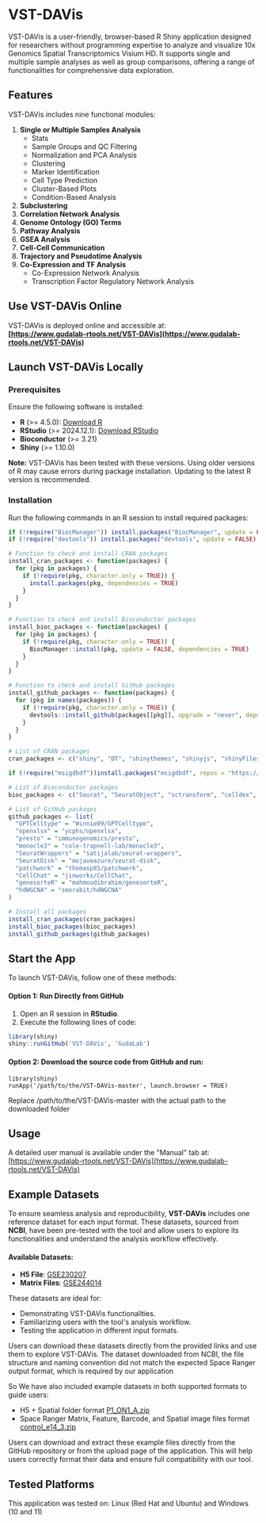 # VST-DAVis

VST-DAVis is a user-friendly, browser-based R Shiny application designed for researchers without programming expertise to analyze and visualize 10x Genomics Spatial Transcriptomics Visium HD. It supports single and multiple sample analyses as well as group comparisons, offering a range of functionalities for comprehensive data exploration.

## Features

VST-DAVis includes nine functional modules:
1. **Single or Multiple Samples Analysis**
   - Stats
   - Sample Groups and QC Filtering
   - Normalization and PCA Analysis
   - Clustering
   - Marker Identification
   - Cell Type Prediction
   - Cluster-Based Plots
   - Condition-Based Analysis
2. **Subclustering**
3. **Correlation Network Analysis**
4. **Genome Ontology (GO) Terms**
5. **Pathway Analysis**
6. **GSEA Analysis**
7. **Cell-Cell Communication**
8. **Trajectory and Pseudotime Analysis**
9. **Co-Expression and TF Analysis**
   - Co-Expression Network Analysis
   - Transcription Factor Regulatory Network Analysis

## Use VST-DAVis Online
VST-DAVis is deployed online and accessible at:  
**[https://www.gudalab-rtools.net/VST-DAVis](https://www.gudalab-rtools.net/VST-DAVis)**

## Launch VST-DAVis Locally

### Prerequisites
Ensure the following software is installed:
- **R** (>= 4.5.0): [Download R](https://www.r-project.org/)
- **RStudio** (>= 2024.12.1): [Download RStudio](https://posit.co/download/rstudio-desktop/)
- **Bioconductor** (>= 3.21)
- **Shiny** (>= 1.10.0)

**Note:** VST-DAVis has been tested with these versions. Using older versions of R may cause errors during package installation. Updating to the latest R version is recommended.

### Installation

Run the following commands in an R session to install required packages:

```R
if (!require("BiocManager")) install.packages("BiocManager", update = FALSE)
if (!require("devtools")) install.packages("devtools", update = FALSE)

# Function to check and install CRAN packages
install_cran_packages <- function(packages) {
  for (pkg in packages) {
    if (!require(pkg, character.only = TRUE)) {
      install.packages(pkg, dependencies = TRUE)
    }
  }
}

# Function to check and install Bioconductor packages
install_bioc_packages <- function(packages) {
  for (pkg in packages) {
    if (!require(pkg, character.only = TRUE)) {
      BiocManager::install(pkg, update = FALSE, dependencies = TRUE)
    }
  }
}

# Function to check and install GitHub packages
install_github_packages <- function(packages) {
  for (pkg in names(packages)) {
    if (!require(pkg, character.only = TRUE)) {
      devtools::install_github(packages[[pkg]], upgrade = "never", dependencies = TRUE)
    }
  }
}

# List of CRAN packages
cran_packages <- c("shiny", "DT", "shinythemes", "shinyjs", "shinyFiles", "shinyWidgets", "shinycssloaders", "ggplot2", "data.table", "ggpubr", "shinydashboard", "dplyr", "tibble", "HGNChelper", "openai", "metap", "ggrepel", "R.utils", "circlize", "hdf5r", "ggupset", "gridExtra", "ggalluvial", "NMF", "ggraph", "igraph", "cowplot", "pdftools", "xgboost", "msigdbr")

if (!require("msigdbdf"))install.packages("msigdbdf", repos = "https://igordot.r-universe.dev")

# List of Bioconductor packages
bioc_packages <- c("Seurat", "SeuratObject", "sctransform", "celldex", "SingleR", "scRNAseq", "glmGamPoi", "scran", "EnhancedVolcano", "ComplexHeatmap", "clusterProfiler", "org.Hs.eg.db", "org.Mm.eg.db", "org.Mmu.eg.db", "org.Rn.eg.db", "org.Ss.eg.db", "ReactomePA", "fgsea", "enrichplot", "multtest", "WGCNA", "hdWGCNA", "motifmatchr", "TFBSTools", "GenomicRanges", "JASPAR2020", "JASPAR2024", "EnsDb.Hsapiens.v86", "BSgenome.Hsapiens.UCSC.hg38", "BSgenome.Mmusculus.UCSC.mm10")

# List of GitHub packages
github_packages <- list(
  "GPTCelltype" = "Winnie09/GPTCelltype",
  "openxlsx" = "ycphs/openxlsx",
  "presto" = "immunogenomics/presto",
  "monocle3" = "cole-trapnell-lab/monocle3",
  "SeuratWrappers" = "satijalab/seurat-wrappers",
  "SeuratDisk" = "mojaveazure/seurat-disk",
  "patchwork" = "thomasp85/patchwork",
  "CellChat" = "jinworks/CellChat",
  "genesorteR" = "mahmoudibrahim/genesorteR",
  "hdWGCNA" = "smorabit/hdWGCNA"
)

# Install all packages
install_cran_packages(cran_packages)
install_bioc_packages(bioc_packages)
install_github_packages(github_packages)
```
## Start the App

To launch VST-DAVis, follow one of these methods:

#### Option 1: Run Directly from GitHub
1. Open an R session in **RStudio**.
2. Execute the following lines of code:

```R
library(shiny)
shiny::runGitHub('VST-DAVis', 'GudaLab')
```

#### Option 2: Download the source code from GitHub and run:
```
library(shiny)
runApp('/path/to/the/VST-DAVis-master', launch.browser = TRUE)
```
Replace /path/to/the/VST-DAVis-master with the actual path to the downloaded folder
## Usage

A detailed user manual is available under the "Manual" tab at: [https://www.gudalab-rtools.net/VST-DAVis](https://www.gudalab-rtools.net/VST-DAVis)

## Example Datasets

To ensure seamless analysis and reproducibility, **VST-DAVis** includes one reference dataset for each input format. These datasets, sourced from **NCBI**, have been pre-tested with the tool and allow users to explore its functionalities and understand the analysis workflow effectively.

#### Available Datasets:
- **H5 File**: [GSE230207](https://www.ncbi.nlm.nih.gov/geo/query/acc.cgi?acc=GSE230207)
- **Matrix Files**: [GSE244014](https://www.ncbi.nlm.nih.gov/geo/query/acc.cgi?acc=GSE244014)

These datasets are ideal for:
- Demonstrating VST-DAVis functionalities.
- Familiarizing users with the tool's analysis workflow.
- Testing the application in different input formats.

Users can download these datasets directly from the provided links and use them to explore VST-DAVis. The dataset downloaded from NCBI, the file structure and naming convention did not match the expected Space Ranger output format, which is required by our application

So We have also included example datasets in both supported formats to guide users:
- H5 + Spatial folder format [P1_ON1_A.zip](https://github.com/GudaLab/VST-DAVis/blob/main/www/example_files/P1_ON1_A.zip)
- Space Ranger Matrix, Feature, Barcode, and Spatial image files format [control_e14_3.zip](https://github.com/GudaLab/VST-DAVis/blob/main/www/example_files/control_e14_3.zip)

Users can download and extract these example files directly from the GitHub repository or from the upload page of the application. This will help users correctly format their data and ensure full compatibility with our tool.


## Tested Platforms

This application was tested on: Linux (Red Hat and Ubuntu) and Windows (10 and 11)

